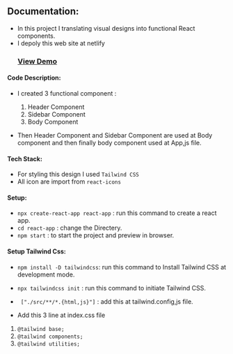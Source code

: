 ## Documentation:

- In this project I translating visual designs into functional React components.
- I depoly this web site at netlify <h3> <a href= "https://subha-react-design.netlify.app/" >View Demo</a> </h3>

#### Code Description:

- I created 3 functional component :

  1. Header Component
  2. Sidebar Component
  3. Body Component

- Then Header Component and Sidebar Component are used at Body component and then finally body component used at App,js file.

#### Tech Stack:

- For styling this design I used `Tailwind CSS`
- All icon are import from `react-icons`

#### Setup:

- `npx create-react-app react-app` : run this command to create a react app.
- `cd react-app` : change the Directery.
- `npm start` : to start the project and preview in browser.

#### Setup Tailwind Css:

- `npm install -D tailwindcss`: run this command to Install Tailwind CSS at development mode.
- `npx tailwindcss init` : run this command to initiate Tailwind CSS.
- ` ["./src/**/*.{html,js}"]` : add this at tailwind.config,js file.

- Add this 3 line at index.css file

1. `@tailwind base;` <br>
2. `@tailwind components; `<br>
3. `@tailwind utilities;`

